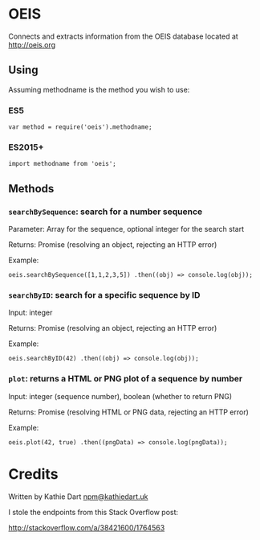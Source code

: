 # OEIS

Connects and extracts information from the OEIS database located at http://oeis.org

## Using

Assuming methodname is the method you wish to use:

### ES5
`var method = require('oeis').methodname;`

### ES2015+
`import methodname from 'oeis';`

## Methods

### `searchBySequence`: search for a number sequence

Parameter: Array for the sequence, optional integer for the search start

Returns: Promise (resolving an object, rejecting an HTTP error)

Example:

`
oeis.searchBySequence([1,1,2,3,5])
    .then((obj) => console.log(obj));
`

### `searchByID`: search for a specific sequence by ID

Input: integer

Returns: Promise (resolving an object, rejecting an HTTP error)

Example:

`
oeis.searchByID(42)
    .then((obj) => console.log(obj));
`

### `plot`: returns a HTML or PNG plot of a sequence by number

Input: integer (sequence number), boolean (whether to return PNG)

Returns: Promise (resolving HTML or PNG data, rejecting an HTTP error)

Example:

`
oeis.plot(42, true)
    .then((pngData) => console.log(pngData));
`


# Credits

Written by Kathie Dart <npm@kathiedart.uk>

I stole the endpoints from this Stack Overflow post:

http://stackoverflow.com/a/38421600/1764563
